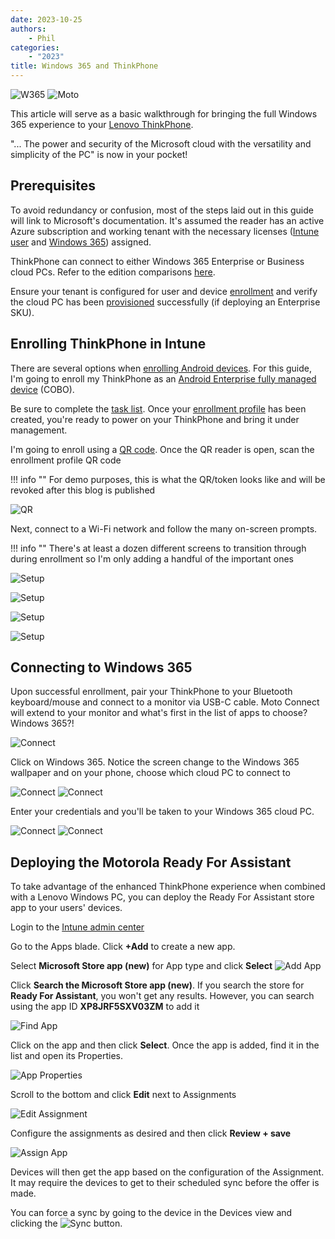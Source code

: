 ```yaml
---
date: 2023-10-25
authors:
    - Phil
categories:
    - "2023"
title: Windows 365 and ThinkPhone
---
```


![W365](\img\2023\thinkphone_w365\w365.jpg)
![Moto](\img\2023\thinkphone_w365\motorola.png)

This article will serve as a basic walkthrough for bringing the full Windows 365 experience to your [Lenovo ThinkPhone](https://motorolanews.com/motorola-partners-with-microsoft-to-bring-new-productivity-features-to-the-thinkphone/).

"... The power and security of the Microsoft cloud with the versatility and simplicity of the PC" is now in your pocket!
<!-- more -->
## Prerequisites

To avoid redundancy or confusion, most of the steps laid out in this guide will link to Microsoft's documentation. It's assumed the reader has an active Azure subscription and working tenant with the necessary licenses ([Intune user](https://learn.microsoft.com/mem/intune/fundamentals/licenses-assign) and [Windows 365](https://learn.microsoft.com/windows-365/business-enterprise-comparison#purchasing-and-licensing-comparisons)) assigned.

ThinkPhone can connect to either Windows 365 Enterprise or Business cloud PCs. Refer to the edition comparisons [here](https://learn.microsoft.com/windows-365/business-enterprise-comparison).

Ensure your tenant is configured for user and device [enrollment](https://learn.microsoft.com/mem/intune/fundamentals/deployment-guide-enrollment) and verify the cloud PC has been [provisioned](https://learn.microsoft.com/windows-365/enterprise/deployment-overview) successfully (if deploying an Enterprise SKU).

## Enrolling ThinkPhone in Intune

There are several options when [enrolling Android devices](https://learn.microsoft.com/mem/intune/fundamentals/deployment-guide-enrollment-android). For this guide, I'm going to enroll my ThinkPhone as an [Android Enterprise fully managed device](https://learn.microsoft.com/mem/intune/fundamentals/deployment-guide-enrollment-android#android-enterprise-fully-managed) (COBO).

Be sure to complete the [task list](https://learn.microsoft.com/mem/intune/fundamentals/deployment-guide-enrollment-android#admin-tasks-fully-managed). Once your [enrollment profile](https://learn.microsoft.com/mem/intune/enrollment/android-fully-managed-enroll#step-2-create-new-enrollment-profile) has been created, you're ready to power on your ThinkPhone and bring it under management.

I'm going to enroll using a [QR code](https://learn.microsoft.com/mem/intune/enrollment/android-dedicated-devices-fully-managed-enroll#enroll-by-using-a-qr-code). Once the QR reader is open, scan the enrollment profile QR code

!!! info ""
    For demo purposes, this is what the QR/token looks like and will be revoked after this blog is published

![QR](\img\2023\thinkphone_w365\image1.jpg)

Next, connect to a Wi-Fi network and follow the many on-screen prompts.

!!! info ""
    There's at least a dozen different screens to transition through during enrollment so I'm only adding a handful of the important ones

![Setup](\img\2023\thinkphone_w365\image2.jpg)

![Setup](\img\2023\thinkphone_w365\image3.jpg)

![Setup](\img\2023\thinkphone_w365\image4.jpg)

![Setup](\img\2023\thinkphone_w365\image5.jpg)

## Connecting to Windows 365

Upon successful enrollment, pair your ThinkPhone to your Bluetooth keyboard/mouse and connect to a monitor via USB-C cable. Moto Connect will extend to your monitor and what's first in the list of apps to choose? Windows 365?!

![Connect](\img\2023\thinkphone_w365\image6.jpg)

Click on Windows 365. Notice the screen change to the Windows 365 wallpaper and on your phone, choose which cloud PC to connect to

![Connect](\img\2023\thinkphone_w365\image7.jpg)
![Connect](\img\2023\thinkphone_w365\image8.jpg)

Enter your credentials and you'll be taken to your Windows 365 cloud PC.

![Connect](\img\2023\thinkphone_w365\image9.jpg)
![Connect](\img\2023\thinkphone_w365\image10.jpg)

## Deploying the Motorola Ready For Assistant

To take advantage of the enhanced ThinkPhone experience when combined with a Lenovo Windows PC, you can deploy the Ready For Assistant store app to your users' devices.

Login to the [Intune admin center](https://intune.microsoft.com/#view/Microsoft_Intune_DeviceSettings/AppsWindowsMenu/~/windowsApps)

Go to the Apps blade. Click **+Add** to create a new app.

Select **Microsoft Store app (new)** for App type and click **Select**
![Add App](\img\2023\thinkphone_w365\image13.png)

Click **Search the Microsoft Store app (new)**. If you search the store for **Ready For Assistant**, you won't get any results. However, you can search using the app ID **XP8JRF5SXV03ZM** to add it

![Find App](\img\2023\thinkphone_w365\image14.png)

Click on the app and then click **Select**. Once the app is added, find it in the list and open its Properties.

![App Properties](\img\2023\thinkphone_w365\image15.png)

Scroll to the bottom and click **Edit** next to Assignments

![Edit Assignment](\img\2023\thinkphone_w365\image16.png)

Configure the assignments as desired and then click **Review + save**

![Assign App](\img\2023\thinkphone_w365\image17.png)

Devices will then get the app based on the configuration of the Assignment. It may require the devices to get to their scheduled sync before the offer is made.

You can force a sync by going to the device in the Devices view and clicking the ![Sync](\img\2023\thinkphone_w365\image18.png) button.
